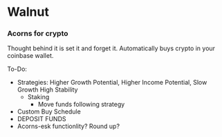 # Walnut
### Acorns for crypto

Thought behind it is set it and forget it. Automatically buys crypto in your coinbase wallet. 

To-Do:<br>
- Strategies: Higher Growth Potential, Higher Income Potential, Slow Growth High Stability
    - Staking
        - Move funds following strategy
- Custom Buy Schedule
- DEPOSIT FUNDS
- Acorns-esk functionlity? Round up?
